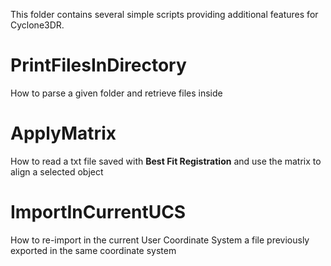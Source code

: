 This folder contains several simple scripts providing additional features for Cyclone3DR.

# PrintFilesInDirectory
How to parse a given folder and retrieve files inside

# ApplyMatrix
How to read a txt file saved with **Best Fit Registration** and use the matrix to align a selected object

# ImportInCurrentUCS
How to re-import in the current User Coordinate System a file previously exported in the same coordinate system

